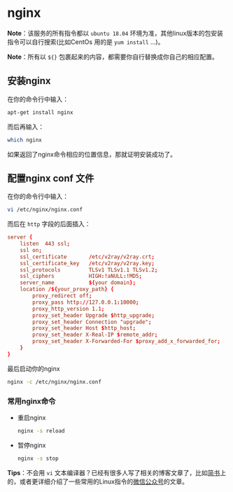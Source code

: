 # nginx
**Note**：该服务的所有指令都以 `ubuntu 18.04` 环境为准，其他linux版本的包安装指令可以自行搜索(比如CentOs 用的是 `yum install` …)。

**Note**：所有以 `${}` 包裹起来的内容，都需要你自行替换成你自己的相应配置。

## 安装nginx
在你的命令行中输入：
```sh
apt-get install nginx
```

而后再输入：
```sh
which nginx
```

如果返回了nginx命令相应的位置信息，那就证明安装成功了。

## 配置nginx conf 文件

在你的命令行中输入：
```sh
vi /etc/nginx/nginx.conf
```

而后在 `http` 字段的后面插入：
```conf
server {
	listen  443 ssl;
	ssl on;
	ssl_certificate       /etc/v2ray/v2ray.crt;
	ssl_certificate_key   /etc/v2ray/v2ray.key;
	ssl_protocols         TLSv1 TLSv1.1 TLSv1.2;
	ssl_ciphers           HIGH:!aNULL:!MD5;
	server_name           ${your domain};
	location /${your_proxy_path} {
		proxy_redirect off;
		proxy_pass http://127.0.0.1:10000;
		proxy_http_version 1.1;
		proxy_set_header Upgrade $http_upgrade;
		proxy_set_header Connection "upgrade";
		proxy_set_header Host $http_host;
		proxy_set_header X-Real-IP $remote_addr;
		proxy_set_header X-Forwarded-For $proxy_add_x_forwarded_for;
	}
}
```

最后启动你的nginx
```sh
nginx -c /etc/nginx/nginx.conf
```

### 常用nginx命令
  - 重启nginx
    ```sh
    nginx -s reload
    ```

  - 暂停nginx
    ```sh
    nginx -s stop
    ```

**Tips**：不会用 `vi` 文本编译器？已经有很多人写了相关的博客文章了，比如[简书](https://www.jianshu.com/p/bcbe916f97e1)上的，或者更详细介绍了一些常用的Linux指令的[微信公众号](https://mp.weixin.qq.com/s/f2vy2pIpp_PZH-D0g9fDkA)的文章。